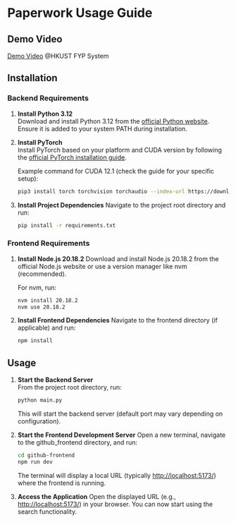# Paperwork Usage Guide

## Demo Video

[Demo Video](https://cse.hkust.edu.hk/ug/fyp/posters/gallery/2024-2025/67_LZ1_Media.mp4) @HKUST FYP System

## Installation

### Backend Requirements

1. **Install Python 3.12**  
    Download and install Python 3.12 from the [official Python website](https://www.python.org/downloads/). Ensure it is added to your system PATH during installation.

1. **Install PyTorch**  
    Install PyTorch based on your platform and CUDA version by following the [official PyTorch installation guide](https://pytorch.org/get-started/locally/).

    Example command for CUDA 12.1 (check the guide for your specific setup):

    ```bash
    pip3 install torch torchvision torchaudio --index-url https://download.pytorch.org/whl/cu121
    ```

1. **Install Project Dependencies**
    Navigate to the project root directory and run:

    ```bash
    pip install -r requirements.txt
    ```

### Frontend Requirements

1. **Install Node.js 20.18.2**
    Download and install Node.js 20.18.2 from the official Node.js website or use a version manager like nvm (recommended).

    For nvm, run:

    ```bash
    nvm install 20.18.2
    nvm use 20.18.2
    ```

2. **Install Frontend Dependencies**
    Navigate to the frontend directory (if applicable) and run:

    ```bash
    npm install
    ```

## Usage

1. **Start the Backend Server**  
   From the project root directory, run:

   ```bash
   python main.py
   ```

    This will start the backend server (default port may vary depending on configuration).

2. **Start the Frontend Development Server**
    Open a new terminal, navigate to the github_frontend directory, and run:

    ```bash
    cd github-frontend
    npm run dev
    ```

    The terminal will display a local URL (typically <http://localhost:5173/>) where the frontend is running.

3. **Access the Application**
    Open the displayed URL (e.g., <http://localhost:5173/>) in your browser. You can now start using the search functionality.
